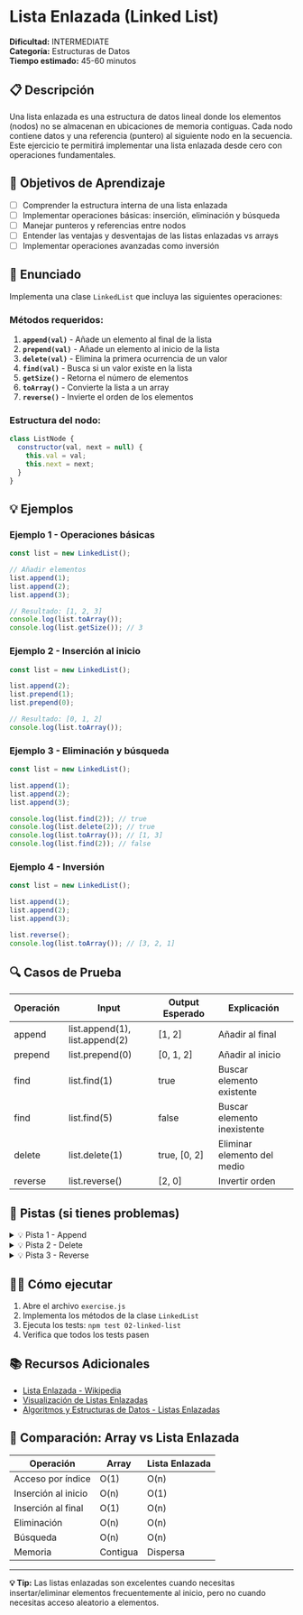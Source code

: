 # Lista Enlazada (Linked List)

**Dificultad:** INTERMEDIATE  
**Categoría:** Estructuras de Datos  
**Tiempo estimado:** 45-60 minutos

## 📋 Descripción

Una lista enlazada es una estructura de datos lineal donde los elementos (nodos) no se almacenan en ubicaciones de memoria contiguas. Cada nodo contiene datos y una referencia (puntero) al siguiente nodo en la secuencia. Este ejercicio te permitirá implementar una lista enlazada desde cero con operaciones fundamentales.

## 🎯 Objetivos de Aprendizaje

- [ ] Comprender la estructura interna de una lista enlazada
- [ ] Implementar operaciones básicas: inserción, eliminación y búsqueda
- [ ] Manejar punteros y referencias entre nodos
- [ ] Entender las ventajas y desventajas de las listas enlazadas vs arrays
- [ ] Implementar operaciones avanzadas como inversión

## 📝 Enunciado

Implementa una clase `LinkedList` que incluya las siguientes operaciones:

### Métodos requeridos:

1. **`append(val)`** - Añade un elemento al final de la lista
2. **`prepend(val)`** - Añade un elemento al inicio de la lista
3. **`delete(val)`** - Elimina la primera ocurrencia de un valor
4. **`find(val)`** - Busca si un valor existe en la lista
5. **`getSize()`** - Retorna el número de elementos
6. **`toArray()`** - Convierte la lista a un array
7. **`reverse()`** - Invierte el orden de los elementos

### Estructura del nodo:

```javascript
class ListNode {
  constructor(val, next = null) {
    this.val = val;
    this.next = next;
  }
}
```

## 💡 Ejemplos

### Ejemplo 1 - Operaciones básicas

```javascript
const list = new LinkedList();

// Añadir elementos
list.append(1);
list.append(2);
list.append(3);

// Resultado: [1, 2, 3]
console.log(list.toArray());
console.log(list.getSize()); // 3
```

### Ejemplo 2 - Inserción al inicio

```javascript
const list = new LinkedList();

list.append(2);
list.prepend(1);
list.prepend(0);

// Resultado: [0, 1, 2]
console.log(list.toArray());
```

### Ejemplo 3 - Eliminación y búsqueda

```javascript
const list = new LinkedList();

list.append(1);
list.append(2);
list.append(3);

console.log(list.find(2)); // true
console.log(list.delete(2)); // true
console.log(list.toArray()); // [1, 3]
console.log(list.find(2)); // false
```

### Ejemplo 4 - Inversión

```javascript
const list = new LinkedList();

list.append(1);
list.append(2);
list.append(3);

list.reverse();
console.log(list.toArray()); // [3, 2, 1]
```

## 🔍 Casos de Prueba

| Operación | Input                          | Output Esperado | Explicación                 |
| --------- | ------------------------------ | --------------- | --------------------------- |
| append    | list.append(1), list.append(2) | [1, 2]          | Añadir al final             |
| prepend   | list.prepend(0)                | [0, 1, 2]       | Añadir al inicio            |
| find      | list.find(1)                   | true            | Buscar elemento existente   |
| find      | list.find(5)                   | false           | Buscar elemento inexistente |
| delete    | list.delete(1)                 | true, [0, 2]    | Eliminar elemento del medio |
| reverse   | list.reverse()                 | [2, 0]          | Invertir orden              |

## 🧠 Pistas (si tienes problemas)

<details>
<summary>💡 Pista 1 - Append</summary>

Para `append`, necesitas:

1. Crear un nuevo nodo con el valor dado
2. Si la lista está vacía, el nuevo nodo se convierte en la cabeza
3. Si no, recorre hasta el último nodo y actualiza su `next`

```javascript
// Estructura básica
const newNode = new ListNode(val);
if (!this.head) {
  this.head = newNode;
} else {
  // Encuentra el último nodo y actualiza su next
}
```

</details>

<details>
<summary>💡 Pista 2 - Delete</summary>

Para `delete`, considera tres casos:

1. Lista vacía → retorna false
2. El elemento está en la cabeza → actualiza la cabeza
3. El elemento está en el medio/final → actualiza las referencias

```javascript
// Caso especial: eliminar la cabeza
if (this.head && this.head.val === val) {
  this.head = this.head.next;
  return true;
}
```

</details>

<details>
<summary>💡 Pista 3 - Reverse</summary>

Para `reverse`, usa tres punteros:

- `prev`: nodo anterior (inicia en null)
- `current`: nodo actual (inicia en head)
- `next`: nodo siguiente (temporal)

```javascript
let prev = null;
let current = this.head;
while (current) {
  let next = current.next;
  current.next = prev;
  prev = current;
  current = next;
}
this.head = prev;
```

</details>

## 🏃‍♂️ Cómo ejecutar

1. Abre el archivo `exercise.js`
2. Implementa los métodos de la clase `LinkedList`
3. Ejecuta los tests: `npm test 02-linked-list`
4. Verifica que todos los tests pasen

## 📚 Recursos Adicionales

- [Lista Enlazada - Wikipedia](https://es.wikipedia.org/wiki/Lista_enlazada)
- [Visualización de Listas Enlazadas](https://visualgo.net/es/list)
- [Algoritmos y Estructuras de Datos - Listas Enlazadas](https://www.geeksforgeeks.org/data-structures/linked-list/)

## 🔄 Comparación: Array vs Lista Enlazada

| Operación           | Array    | Lista Enlazada |
| ------------------- | -------- | -------------- |
| Acceso por índice   | O(1)     | O(n)           |
| Inserción al inicio | O(n)     | O(1)           |
| Inserción al final  | O(1)     | O(n)           |
| Eliminación         | O(n)     | O(n)           |
| Búsqueda            | O(n)     | O(n)           |
| Memoria             | Contigua | Dispersa       |

---

**💡 Tip:** Las listas enlazadas son excelentes cuando necesitas insertar/eliminar elementos frecuentemente al inicio, pero no cuando necesitas acceso aleatorio a elementos.
